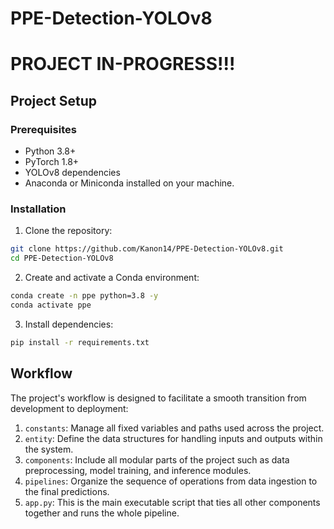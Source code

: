 # PPE-Detection-YOLOv8

# PROJECT IN-PROGRESS!!!

## Project Setup
### Prerequisites
- Python 3.8+
- PyTorch 1.8+
- YOLOv8 dependencies
- Anaconda or Miniconda installed on your machine.

### Installation
1. Clone the repository:
```bash
git clone https://github.com/Kanon14/PPE-Detection-YOLOv8.git
cd PPE-Detection-YOLOv8
```

2. Create and activate a Conda environment:
```bash
conda create -n ppe python=3.8 -y
conda activate ppe
```

3. Install dependencies:
```bash
pip install -r requirements.txt
```

## Workflow
The project's workflow is designed to facilitate a smooth transition from development to deployment:

1. `constants`: Manage all fixed variables and paths used across the project.
2. `entity`: Define the data structures for handling inputs and outputs within the system.
3. `components`: Include all modular parts of the project such as data preprocessing, model training, and inference modules.
4. `pipelines`: Organize the sequence of operations from data ingestion to the final predictions.
5. `app.py`: This is the main executable script that ties all other components together and runs the whole pipeline.